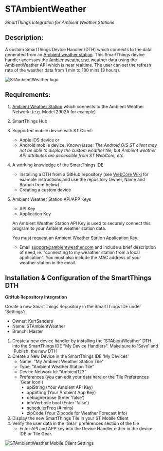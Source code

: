 # STAmbientWeather
*SmartThings Integration for Ambient Weather Stations*

## Description:

A custom SmartThings Device Handler (DTH) which connects to the data generated from an [Ambient weather station](https://www.ambientweather.com/ambientnet.html).  This SmartThings device handler accesses the [Ambientweather.net](https://ambientweather.net/) weather data using the AmbientWeather API which is near realtime.  The user can set the refresh rate of the weather data from 1 min to 180 mins (3 hours).

![STAmbientWeather logo](https://raw.githubusercontent.com/KurtSanders/STAmbientWeather/master/images/STMobileClient.PNG)

## Requirements:
1. [Ambient Weather Station](https://www.ambientweather.com/ambientnet.html) which connects to the Ambient Weather Network: (e.g. Model 2902A for example)
2. SmartThings Hub
3. Supported mobile device with ST Client:
	* Apple iOS device or 
	* Android mobile device.  *Known issue: The Android O/S ST client may not be able to display the custom weather tile, but Ambient weather API attributes are accessible from ST WebCore, etc*
4. A working knowledge of the SmartThings IDE
	* Installing a DTH from a GitHub repository (see [WebCore Wiki](https://wiki.webcore.co/) for example instructions and use the repository Owner, Name and Branch from below)
	* Creating a custom device
5. Ambient Weather Station API/APP Keys
	* API Key
	* Application Key
 
	An Ambient Weather Station API Key is used to securely connect this program to your Ambient weather station data. 
	
	You must request an Ambient Weather Station Application Key.
	 
	* Email [support@ambientweather.com](mailto:support@ambientweather.com) and include a brief description of need, ie. "connecting to my weaather station from a local application". You must also include the MAC address of your weather station in the email.

## Installation & Configuration of the SmartThings DTH

**GitHub Repository Integration**

Create a new SmartThings Repository in the SmartThings IDE under 'Settings':

* Owner: 		KurtSanders
* Name:		STAmbientWeather
* Branch: 	Master

1. Create a new device handler by installing the 'STAbientWeather' DTH into the SmartThings IDE "My Device Handlers".  Make sure to 'Save' and 'Publish' the new DTH
2. Create a New Device in the SmartThings IDE 'My Devices'
	*  Name: "My Ambient Weather Station Tile"
	*  Type: "Ambient Weather Station Tile"
	*  Device Network Id:	"Ambient123"
	*  Preferences (you can edit your data here or the Tile Preferences 'Gear Icon')
		* apiString (Your Ambient API Key)
		* appString (Your Ambient App Key)
		* debugVerbose	(Enter 'false')
		* infoVerbose	bool	(Enter 'false')
		* schedulerFreq	(# mins)
		* zipCode	(Your Zipcode for Weather Forecast Info)
3. Display the new SmartThings Tile in your ST Mobile Client
4. Verify the user data in the 'Gear' preferences section of the tile
	* Enter API and APP key into the Device Handler either in the device IDE or Tile Gear.

![STAmbientWeather Mobile Client Settings](https://raw.githubusercontent.com/KurtSanders/STAmbientWeather/master/images/STMobileClientSettings.png)



